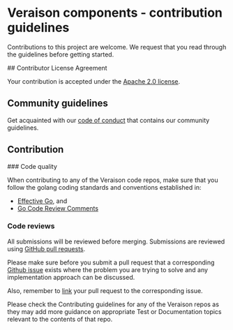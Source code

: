 # Veraison components - contribution guidelines

Contributions to this project are welcome. We request that you read through
the guidelines before getting started.

## Contributor License Agreement

Your contribution is accepted under the [Apache 2.0 license](LICENSE).

## Community guidelines

Get acquainted with our [code of conduct](CODE_OF_CONDUCT.md) that contains our
community guidelines.

## Contribution

### Code quality

When contributing to any of the Veraison code repos, make sure that you follow the golang coding standards and
conventions established in:
* [Effective Go](https://golang.org/doc/effective_go.html), and
* [Go Code Review Comments](https://github.com/golang/go/wiki/CodeReviewComments)

### Code reviews

All submissions will be reviewed before merging. Submissions are reviewed
using
[GitHub pull requests](https://help.github.com/articles/about-pull-requests/).

Please make sure before you submit a pull request that a corresponding
[Github issue](https://docs.github.com/en/free-pro-team@latest/github/managing-your-work-on-github/about-issues)
exists where the problem you are trying to solve and any implementation approach can be discussed.

Also, remember to
[link](https://docs.github.com/en/free-pro-team@latest/github/managing-your-work-on-github/linking-a-pull-request-to-an-issue)
your pull request to the corresponding issue.

Please check the Contributing guidelines for any of the Veraison repos as they may add more guidance on appropriate Test or Documentation topics relevant to the contents of that repo.